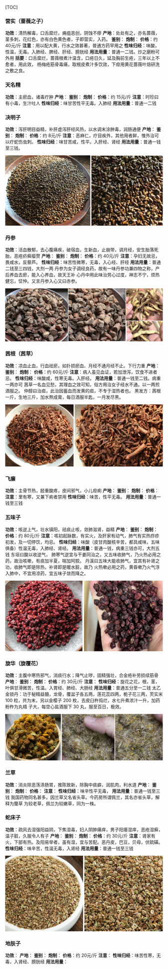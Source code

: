 [TOC]





### 营实（蔷薇之子）

**功效**：清热解毒，口舌縻烂，痈疽恶创，阴蚀不瘳
**产地**：处处有之，亦名蔷薇，茎多刺，花红色，亦有白色黄色者，子即营实，入药。
**鉴别**：
**炮制**：
**价格**：约 40元/斤
**注意**：用以配大黄，行水之效甚著，普通方药罕用之
**性味归经**：味酸，性温，无毒。入肺经、脾经、肝经、膀胱经
**用法用量**：普通一二钱。炒之磨粉可外用
**括要**：口舌縻烂，蔷薇根煮汁温含，口疮日久，延及胸前生疮，三年以上不愈者，用此效，
			杨梅疮筋骨毒痛，取根皮煮汁多饮效，下疳用黄花蔷薇叶焙研洗之敷之良。



### 天名精
**功效**：主瘀血，诸毒疔肿
**产地**：
**鉴别**：
**炮制**：
**价格**：约 15元/斤
**注意**：时珍曰有小毒，生汁吐人
**性味归经**：味甘苦性平无毒。入肺经
**用法用量**：普通一二钱



### 决明子
**功效**：泻肝明目益精，补肝虚泻肝经风热，以水调末涂肿毒，润肠通便
**产地**：
**鉴别**：
**炮制**：
**价格**：约 8元/斤
**注意**：恶麻仁，疗目疾外，其他用者鲜，惟外治可以疗蛇伤虫刺。
**性味归经**：味甘苦咸，性平。入肝经、肾经
**用法用量**：普通一钱至三钱。

![1668927321315](assets/1668927321315.png)







### 丹参
**功效**：活血散郁，去心腹痛疾，破宿血，生新血，止崩带，调月经，安生胎落死胎，恶疮疥癣瘿赘
**产地**：
**鉴别**：
**炮制**：
**价格**：约 40元/斤
**注意**：孕妇无故忌，畏咸水，反藜芦。
**性味归经**：味苦性微寒，无毒，入心经、肝经
**用法用量**：普通二钱至三四钱，大剂一两
丹参为女子调经良药，故有一味丹参功兼四物之称，产后养血去瘀，能入心养血，故天王补
心丹中用此味治劳心过度，神志不宁，烦热健忘，怔忡。又言丹参入心又曰赤参。

![1668928157238](assets/1668928157238.png)







### 茜根（茜草）
**功效**：凉血止血，行血祛瘀，如扑损瘀血、月经不通月经不止。下行力重
**产地**：
**鉴别**：
**炮制**：
**价格**：约 60元/斤
**注意**：病人虽见血证，若加泄泻，饮食不进者忌。
**性味归经**：味酸咸，性寒无毒。入肝经。
**用法用量**：普通一钱至二钱。病重一两亦可
茜草一名血见愁，其理血之效可知，俗方用治女子经水不通。以一两煎酒服之。
仲醇曰治疸，此治因蓄血而发黄的疸，不专于湿热者也。
黑发方：茜根一斤，生地三斤，加水熬成膏，每日酒服半匙，一月发尽黑。

![1668929088576](assets/1668929088576.png)





### 飞廉
**功效**：主骨节热，胫重酸疼，皮间邪气，小儿疳痢
**产地**：
**鉴别**：
**炮制**：
**价格**：
**注意**：里有寒，又兼下痢者禁用
**性味归经**：味苦，性平无毒。
**用法用量**：普通一钱至三钱





### 五味子
**功效**：咳逆上气，壮水镇阳，祛痰止咳，敛肺滋肾，益精
**产地**：
**鉴别**：
**炮制**：
**价格**：约 80元/斤
**注意**：咳初起脉数，有实火，及肝家有动气，肺气有实热痧疹初发，及一切停饮，均忌。
**性味归经**：味酸（皮甘肉酸核辛苦，都具咸味，五味俱备）性温无毒，入肺经、肾经。
**用法用量**：普通一钱，病重三钱亦可，大剂五钱
东垣曰酸以收逆气，
肺寒气逆宜与干姜同治之，又五味收肺气，乃火热必用之药，故治咳嗽，有痰加半夏，喘加阿胶。
丹溪曰五味大能收肺气，宜其有补肾之功，收肺气即是除热，补肾即是暖水脏，故乃
火热嗽必用之药，黄昏嗽乃火气浮入肺中，不宜用凉药，宜五味子敛而降之。

![1668931500466](assets/1668931500466.png)







### 旋华（旋覆花）
**功效**：主腹中寒热邪气，消痰行水；降气止哕，固精强壮，合金疮补劳损续筋骨
**产地**：
**鉴别**：
**炮制**：
**价格**：约 30元/斤
**注意**：
**性味归经**：旋花之花，根，茎，叶俱甘滑微苦，性温。入胃经、肺经、大肠经
**用法用量**：普通五分至一二钱
太乙金锁丹：功于秘精益髓，龙骨，覆盆子各五两，莲花蕊四两，栀子花三两，芡实米
100 粒，共为末，另以金樱子 200 枚，去皮臼杵捣烂，水七升煮浓汁一升，加药粉杵为丸梧
子大，每空心盐酒服下 30 丸，服至百日，极效。

![1668933807519](assets/1668933807519.png)







### 兰草
**功效**：消炎除恶荡涤肠胃，推陈致新，除胸中痰癖，润肌肉，利水道
**产地**：
**鉴别**：
**炮制**：
**价格**：
**注意**：
**性味归经**：味辛性平无毒，
**用法用量**：普通一钱至三钱
我国药物同名甚多。因兰草又名省头草。今药房所谓佩兰，其名亦省头草，解释为籣草
为较老草，佩兰为较嫩草，同为一株。



### 蛇床子
**功效**：疏风去湿强阳益阴，下焦湿毒，妇人阴肿痛痒，男子阳痿湿痒，恶疮湿癣，温子脏，久服令人有子
**产地**：
**鉴别**：
**炮制**：
**价格**：约 30元/斤
**注意**：肾家有火，下部有热。及阳易举者，虽有湿，宜与苦配。恶丹皮，巴豆，贝母，伏硫磺。
**性味归经**：味辛苦，性温无毒，入肾经
**用法用量**：普通一钱至三钱

![1668949310272](assets/1668949310272.png)





### 地肤子
**功效**：
**产地**：
**鉴别**：
**炮制**：
**价格**：约 20元/斤
**注意**：
**性味归经**：味苦性寒，无毒，入肾经、膀胱经
**用法用量**：









